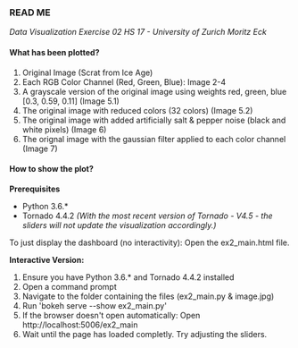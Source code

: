 ### READ ME
_Data Visualization Exercise 02_
_HS 17 - University of Zurich_
_Moritz Eck_

#### What has been plotted?
1. Original Image (Scrat from Ice Age)
2. Each RGB Color Channel (Red, Green, Blue): Image 2-4
3. A grayscale version of the original image using weights red, green, blue [0.3, 0.59, 0.11]  (Image 5.1)
4. The original image with reduced colors (32 colors) (Image 5.2)
5. The original image with added artificially salt & pepper noise (black and white pixels) (Image 6)
6. The orignal image with the gaussian filter applied to each color channel (Image 7)

#### How to show the plot?

**Prerequisites**
* Python 3.6.* 
* Tornado 4.4.2  _(With the most recent version of Tornado - V4.5 - the sliders will not update the visualization accordingly.)_

To just display the dashboard (no interactivity): Open the ex2_main.html file.

**Interactive Version:**
1. Ensure you have Python 3.6.* and Tornado 4.4.2 installed
2. Open a command prompt 
3. Navigate to the folder containing the files (ex2_main.py & image.jpg)
4. Run 'bokeh serve --show ex2_main.py'
5. If the browser doesn't open automatically: Open http://localhost:5006/ex2_main
6. Wait until the page has loaded completly. Try adjusting the sliders. 



